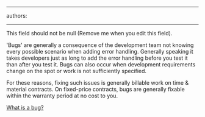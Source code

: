 

---
authors:

---




<span class='intro'> This field should not be null (Remove me when you edit this field). </span>


  <p>'Bugs' are generally a consequence of the development team not knowing every possible scenario when adding error handling. Generally speaking it takes developers just as long to add the error handling before you test it than after you test it. Bugs can also occur when development requirements change on the spot or work is not sufficiently specified. </p>
<p>For these reasons, fixing such issues is generally billable work on time &amp; material contracts. On fixed-price contracts, bugs are generally fixable within the warranty period at no cost to you. </p>
<p><a href="/Standards/Management/RulesToSuccessfulProjects/Pages/BugDefinition.aspx">What is a bug?</a></p>



